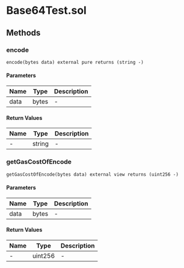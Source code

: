 
# Base64Test.sol

    

    
## Methods
### encode
```solidity
encode(bytes data) external pure returns (string -)
```

            

            
#### Parameters

| Name | Type | Description |
|---|---|---|
| data | bytes | - |

#### Return Values

| Name | Type | Description |
|---|---|---|
| - | string | - |

### getGasCostOfEncode
```solidity
getGasCostOfEncode(bytes data) external view returns (uint256 -)
```

            

            
#### Parameters

| Name | Type | Description |
|---|---|---|
| data | bytes | - |

#### Return Values

| Name | Type | Description |
|---|---|---|
| - | uint256 | - |


